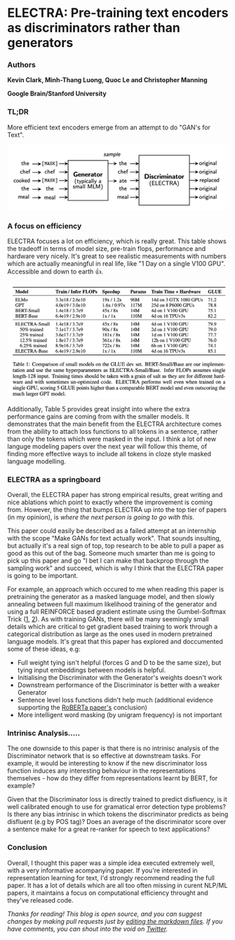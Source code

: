 
# ELECTRA: Pre-training text encoders as discriminators rather than generators

### Authors
**Kevin Clark, Minh-Thang Luong, Quoc Le and Christopher Manning**

**Google Brain/Stanford University**

### TL;DR

More efficient text encoders emerge from an attempt to do "GAN's for Text".

![network](../img/paper_reviews/electra/network.png)


### A focus on efficiency

ELECTRA focuses a lot on efficiency, which is really great. This table shows the tradeoff in terms of model size, pre-train flops, performance and hardware very nicely. It's great to see realistic measurements with numbers which are actually meaningful in real life, like "1 Day on a single V100 GPU". Accessible and down to earth :thumbsup:.

![results](../img/paper_reviews/electra/table.png)

Additionally, Table 5 provides great insight into where the extra performance gains are coming from with the smaller models. It demonstrates that the main benefit from the ELECTRA architecture comes from the ability to attach loss functions to all tokens in a sentence, rather than only the tokens which were masked in the input. I think a lot of new languge modeling papers over the next year will follow this theme, of finding more effective ways to include all tokens in cloze style masked language modelling.


### ELECTRA as a springboard

Overall, the ELECTRA paper has strong empirical results, great writing and nice ablations which point to exactly where the improvement is coming from. However, the thing that bumps ELECTRA up into the top tier of papers (in my opinion), is *where the next person is going to go with this*. 

This paper could easily be described as a failed attempt at an internship with the scope "Make GANs for text actually work". That sounds insulting, but actually it's a real sign of top, top research to be able to pull a paper as good as this out of the bag. Someone much smarter than me is going to pick up this paper and go "I bet I can make that backprop through the sampling work" and succeed, which is why I think that the ELECTRA paper is going to be important.

For example, an approach which occured to me when reading this paper is pretraining the generator as a masked language model, and then slowly annealing between full maximum likelihood training of the generator and using a full REINFORCE based gradient estimate using the Gumbel-Softmax Trick ([1](https://arxiv.org/abs/1611.01144), [2](https://arxiv.org/abs/1611.00712)). As with training GANs, there will be many seemingly small details which are critical to get gradient based training to work through a categorical distribution as large as the ones used in modern pretrained language models. It's great that this paper has explored and doccumented some of these ideas, e.g:

- Full weight tying isn't helpful (forces G and D to be the same size), but tying input embeddings between models is helpful.
- Initialising the Discriminator with the Generator's weights doesn't work
- Downstream performance of the Discriminator is better with a weaker Generator
- Sentence level loss functions didn't help much (additional evidence supporting the [RoBERTa paper's](https://arxiv.org/abs/1907.11692) conclusion)
- More intelligent word masking (by unigram frequency) is not important

### Intrinisc Analysis.....

The one downside to this paper is that there is no intrinisc analysis of the Discriminator network that is so effective at downstream tasks. For example, it would be interesting to know if the new discriminator loss function induces any interesting behaviour in the representations themselves - how do they differ from representations learnt by BERT, for example? 

Given that the Discriminator loss is directly trained to predict disfluency, is it well calibrated enough to use for gramatical error detection type problems? Is there any bias intrinisc in which tokens the discriminator predicts as being disfluent (e.g by POS tag)? Does an average of the discriminator score over a sentence make for a great re-ranker for speech to text applications?


### Conclusion
Overall, I thought this paper was a simple idea executed extremely well, with a very informative acompanying paper. If you're interested in representation learning for text, I'd strongly recommend reading the full paper. It has a lot of details which are all too often missing in curent NLP/ML papers, it maintains a focus on computational efficiency throught and they've released code. 


*Thanks for reading! This blog is open source, and you can suggest changes by making pull requests just by [editing the markdown files](https://github.com/DeNeutoy/blog/pulls). If you have comments, you can shout into the void on [Twitter](https://twitter.com/MarkNeumannnn).*
